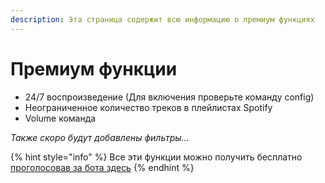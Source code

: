 ```yaml
---
description: Эта страница содержит всю информацию о премиум функциях
---
```


# Премиум функции

* 24/7 воспроизведение \(Для включения проверьте команду config\)
* Неограниченное количество треков в плейлистах Spotify
* Volume команда

_Также скоро будут добавлены фильтры..._

{% hint style="info" %}
Все эти функции можно получить бесплатно [проголосовав за бота здесь](https://botsfordiscord.com/bot/365594481594204161/vote)
{% endhint %}


